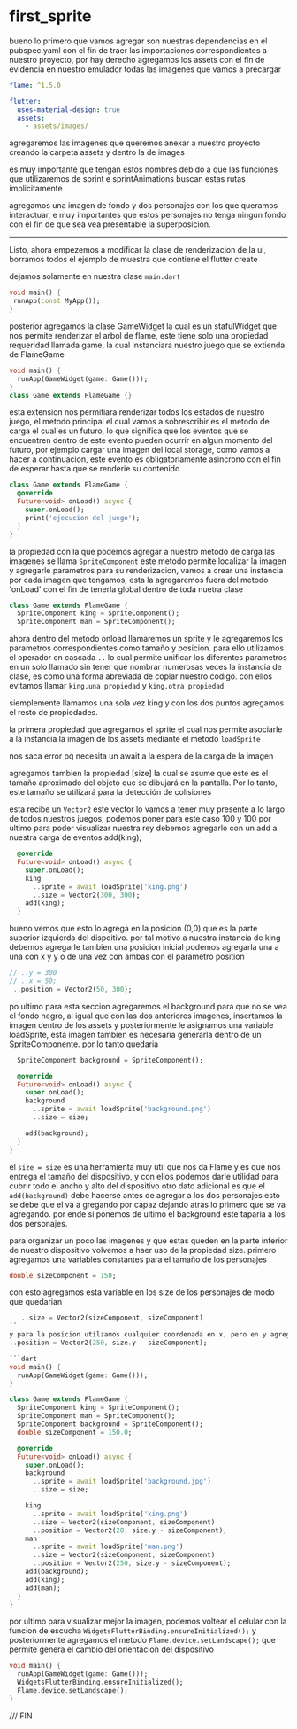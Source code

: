 # first_sprite

bueno lo primero que vamos agregar son nuestras dependencias en el pubspec.yaml con el fin de traer las importaciones correspondientes a nuestro proyecto, por hay derecho agregamos los assets con el fin de evidencia en nuestro emulador todas las imagenes que vamos a precargar

```yaml
flame: ^1.5.0

flutter:
  uses-material-design: true
  assets:
    - assets/images/
```

agregaremos las imagenes que queremos anexar a nuestro proyecto creando la carpeta assets y dentro la de images

es muy importante que tengan estos nombres debido a que las funciones que utilizaremos de sprint e sprintAnimations buscan estas rutas implicitamente

agregamos una imagen de fondo y dos personajes con los que queramos interactuar, e muy importantes que estos personajes no tenga ningun fondo con el fin de que sea vea presentable la superposicion.

----

Listo, ahora empezemos a modificar la clase de renderizacion de la ui, borramos todos el ejemplo de muestra que contiene el flutter create

dejamos solamente en nuestra clase `main.dart`
 
 ```dart
void main() {
  runApp(const MyApp());
}
```
posterior agregamos la clase GameWidget la cual es un stafulWidget que nos permite renderizar el arbol de flame, este tiene solo una propiedad requeridad llamada game, la cual instanciara nuestro juego que se extienda de FlameGame

```dart
void main() {
  runApp(GameWidget(game: Game()));
}
class Game extends FlameGame {}
```

esta extension nos permitiara renderizar todos los estados de nuestro juego, el metodo principal el cual vamos a sobrescribir es el metodo de carga el cual es un futuro, lo que significa que los eventos que se encuentren dentro de este evento pueden ocurrir en algun momento del futuro, por ejemplo cargar una imagen del local storage, como vamos a hacer a continuacion, este evento es obligatoriamente asincrono con el fin de esperar hasta que se renderie su contenido

```dart
class Game extends FlameGame {
  @override
  Future<void> onLoad() async {
    super.onLoad();
    print('ejecucion del juego');
  }
}
```

la propiedad con la que podemos agregar a nuestro metodo de carga las imagenes se llama `SpriteComponent` este metodo permite localizar la imagen y agregarle parametros para su renderizacion, vamos a crear una instancia por cada imagen que tengamos, esta la agregaremos fuera del metodo 'onLoad' con el fin de tenerla global dentro de toda nuetra clase

```dart
class Game extends FlameGame {
  SpriteComponent king = SpriteComponent();
  SpriteComponent man = SpriteComponent();
```

ahora dentro del metodo onload llamaremos un sprite y le agregaremos los parametros correspondientes como tamaño y posicion. para ello utilizamos el operador en cascada `..` lo cual permite unificar los diferentes parametros en un solo llamado sin tener que nombrar numerosas veces la instancia de clase, es como una forma abreviada de copiar nuestro codigo.
con ellos evitamos llamar `king.una propiedad` y  `king.otra propiedad`

siemplemente llamamos una sola vez king y con los dos puntos agregamos el resto de propiedades.

la primera propiedad que agregamos el sprite el cual nos permite asociarle a la instancia la imagen de los assets mediante el metodo `loadSprite`

nos saca error pq necesita un await a la espera de la carga de la imagen

agregamos tambien la propiedad [size] la cual se asume que este es el tamaño aproximado del objeto que se dibujará en la pantalla. Por lo tanto, este tamaño se utilizará para la detección de colisiones 

esta recibe un `Vector2` este vector lo vamos a tener muy presente a lo largo de todos nuestros juegos, podemos poner para este caso 100 y 100 
por ultimo para poder visualizar nuestra rey debemos agregarlo con un add a nuestra carga de eventos add(king);

```dart
  @override
  Future<void> onLoad() async {
    super.onLoad();
    king
      ..sprite = await loadSprite('king.png')
      ..size = Vector2(300, 300);
    add(king);
  }
 ```

 bueno vemos que esto lo agrega en la posicion (0,0) que es la parte superior izquierda del dispoitivo. por tal motivo a nuestra instancia de king debemos agregarle tambien una posicion inicial podemos agregarla una a una con x y y o de una vez con ambas con el parametro position

 ```dart
 // ..y = 300
 // ..x = 50;
  ..position = Vector2(50, 300);
 ```

 po ultimo para esta seccion agregaremos el background para que no se vea el fondo negro, al igual que con las dos anteriores imagenes, insertamos la imagen dentro de los assets y posteriormente le asignamos una variable loadSprite, esta imagen tambien es necesaria generarla dentro de un SpriteComponente. por lo tanto quedaria

```dart
  SpriteComponent background = SpriteComponent();

  @override
  Future<void> onLoad() async {
    super.onLoad();
    background
      ..sprite = await loadSprite('background.png')
      ..size = size;

    add(background);
  }
}
```
el `size = size` es una herramienta muy util que nos da Flame y es que nos entrega el tamaño del dispositivo, y con ellos podemos darle utilidad para cubrir todo el ancho y alto del dispositivo
otro dato adicional es que el `add(background)` debe hacerse antes de agregar a los dos personajes
esto se debe que el va a gregando por capaz dejando atras lo primero que se va agregando.
por ende si ponemos de ultimo el background este taparia a los dos personajes.

para organizar un poco las imagenes y que estas queden en la parte inferior de nuestro dispositivo volvemos a haer uso de la propiedad size.
primero agregamos una variables constantes para el tamaño de los personajes

```dart  
double sizeComponent = 150;
```
con esto agregamos esta variable en los size de los personajes de modo que quedarian
```dart  
   ..size = Vector2(sizeComponent, sizeComponent)
``
y para la posicion utilzamos cualquier coordenada en x, pero en y agregamos el tamaño del celular y le restamos la altua del componente, con esto quedaria ubicado en la parte inferior del dispositivo
..position = Vector2(250, size.y - sizeComponent);

```dart
void main() {
  runApp(GameWidget(game: Game()));
}

class Game extends FlameGame {
  SpriteComponent king = SpriteComponent();
  SpriteComponent man = SpriteComponent();
  SpriteComponent background = SpriteComponent();
  double sizeComponent = 150.0;

  @override
  Future<void> onLoad() async {
    super.onLoad();
    background
      ..sprite = await loadSprite('background.jpg')
      ..size = size;

    king
      ..sprite = await loadSprite('king.png')
      ..size = Vector2(sizeComponent, sizeComponent)
      ..position = Vector2(20, size.y - sizeComponent);
    man
      ..sprite = await loadSprite('man.png')
      ..size = Vector2(sizeComponent, sizeComponent)
      ..position = Vector2(250, size.y - sizeComponent);
    add(background);
    add(king);
    add(man);
  }
}
```
por ultimo para visualizar mejor la imagen, podemos voltear el celular con la  funcion de escucha `WidgetsFlutterBinding.ensureInitialized();` y posteriormente agregamos el metodo `Flame.device.setLandscape();` que permite genera el cambio del orientacion del dispositivo
```dart
void main() {
  runApp(GameWidget(game: Game()));
  WidgetsFlutterBinding.ensureInitialized();
  Flame.device.setLandscape();
}
```



/// FIN